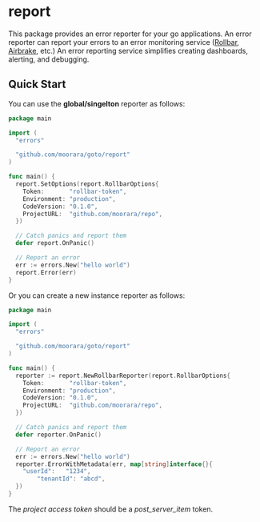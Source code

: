 # report

This package provides an error reporter for your go applications.
An error reporter can report your errors to an error monitoring service ([Rollbar](https://rollbar.com), [Airbrake](https://airbrake.io), etc.)
An error reporting service simplifies creating dashboards, alerting, and debugging.

## Quick Start

You can use the **global/singelton** reporter as follows:

```go
package main

import (
  "errors"

  "github.com/moorara/goto/report"
)

func main() {
  report.SetOptions(report.RollbarOptions{
    Token:       "rollbar-token",
    Environment: "production",
    CodeVersion: "0.1.0",
    ProjectURL:  "github.com/moorara/repo",
  })

  // Catch panics and report them
  defer report.OnPanic()

  // Report an error
  err := errors.New("hello world")
  report.Error(err)
}
```

Or you can create a new instance reporter as follows:

```go
package main

import (
  "errors"

  "github.com/moorara/goto/report"
)

func main() {
  reporter := report.NewRollbarReporter(report.RollbarOptions{
    Token:       "rollbar-token",
    Environment: "production",
    CodeVersion: "0.1.0",
    ProjectURL:  "github.com/moorara/repo",
  })

  // Catch panics and report them
  defer reporter.OnPanic()

  // Report an error
  err := errors.New("hello world")
  reporter.ErrorWithMetadata(err, map[string]interface{}{
    "userId":   "1234",
		"tenantId": "abcd",
  })
}
```

The *project access token* should be a *post_server_item* token.
